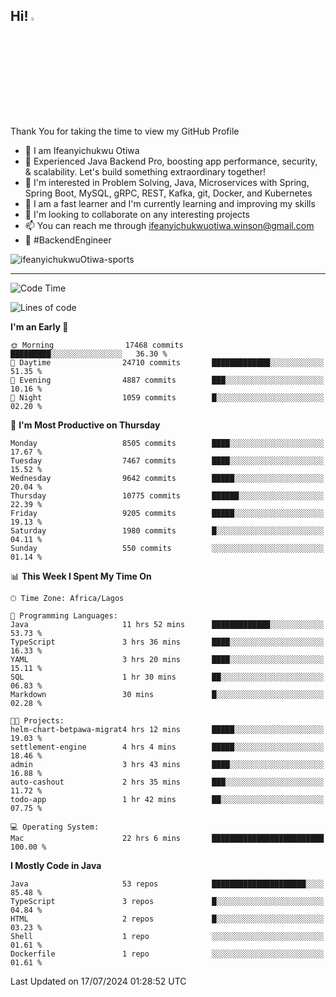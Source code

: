 <!-- BLOG-POST-LIST:START --><!-- BLOG-POST-LIST:END -->

## Hi! <img src="https://media.giphy.com/media/hvRJCLFzcasrR4ia7z/giphy.gif" width="4%"> 

Thank You for taking the time to view my GitHub Profile

- 👋 I am Ifeanyichukwu Otiwa
- 🚀 Experienced Java Backend Pro, boosting app performance, security, & scalability. Let's build something extraordinary together!
- 👀 I'm interested in Problem Solving, Java, Microservices with Spring, Spring Boot, MySQL, gRPC, REST, Kafka, git, Docker, and Kubernetes
- 🌱 I am a fast learner and I'm currently learning and improving my skills
- 💞️ I'm looking to collaborate on any interesting projects
- 📫 You can reach me through ifeanyichukwuotiwa.winson@gmail.com
- 🚀 #BackendEngineer

<p align="left" marginTop="10px"> <img src="https://komarev.com/ghpvc/?username=ifeanyichukwuOtiwa-sports&label=Profile%20views&color=0e75b6&style=for-the-badge" alt="ifeanyichukwuOtiwa-sports" /> </p>

***

<!--START_SECTION:waka-->
![Code Time](http://img.shields.io/badge/Code%20Time-2%2C633%20hrs%2050%20mins-blue)

![Lines of code](https://img.shields.io/badge/From%20Hello%20World%20I%27ve%20Written-12.0%20million%20lines%20of%20code-blue)

**I'm an Early 🐤** 

```text
🌞 Morning                17468 commits       █████████░░░░░░░░░░░░░░░░   36.30 % 
🌆 Daytime                24710 commits       █████████████░░░░░░░░░░░░   51.35 % 
🌃 Evening                4887 commits        ███░░░░░░░░░░░░░░░░░░░░░░   10.16 % 
🌙 Night                  1059 commits        █░░░░░░░░░░░░░░░░░░░░░░░░   02.20 % 
```
📅 **I'm Most Productive on Thursday** 

```text
Monday                   8505 commits        ████░░░░░░░░░░░░░░░░░░░░░   17.67 % 
Tuesday                  7467 commits        ████░░░░░░░░░░░░░░░░░░░░░   15.52 % 
Wednesday                9642 commits        █████░░░░░░░░░░░░░░░░░░░░   20.04 % 
Thursday                 10775 commits       ██████░░░░░░░░░░░░░░░░░░░   22.39 % 
Friday                   9205 commits        █████░░░░░░░░░░░░░░░░░░░░   19.13 % 
Saturday                 1980 commits        █░░░░░░░░░░░░░░░░░░░░░░░░   04.11 % 
Sunday                   550 commits         ░░░░░░░░░░░░░░░░░░░░░░░░░   01.14 % 
```


📊 **This Week I Spent My Time On** 

```text
🕑︎ Time Zone: Africa/Lagos

💬 Programming Languages: 
Java                     11 hrs 52 mins      █████████████░░░░░░░░░░░░   53.73 % 
TypeScript               3 hrs 36 mins       ████░░░░░░░░░░░░░░░░░░░░░   16.33 % 
YAML                     3 hrs 20 mins       ████░░░░░░░░░░░░░░░░░░░░░   15.11 % 
SQL                      1 hr 30 mins        ██░░░░░░░░░░░░░░░░░░░░░░░   06.83 % 
Markdown                 30 mins             █░░░░░░░░░░░░░░░░░░░░░░░░   02.28 % 

🐱‍💻 Projects: 
helm-chart-betpawa-migrat4 hrs 12 mins       █████░░░░░░░░░░░░░░░░░░░░   19.03 % 
settlement-engine        4 hrs 4 mins        █████░░░░░░░░░░░░░░░░░░░░   18.46 % 
admin                    3 hrs 43 mins       ████░░░░░░░░░░░░░░░░░░░░░   16.88 % 
auto-cashout             2 hrs 35 mins       ███░░░░░░░░░░░░░░░░░░░░░░   11.72 % 
todo-app                 1 hr 42 mins        ██░░░░░░░░░░░░░░░░░░░░░░░   07.75 % 

💻 Operating System: 
Mac                      22 hrs 6 mins       █████████████████████████   100.00 % 
```

**I Mostly Code in Java** 

```text
Java                     53 repos            █████████████████████░░░░   85.48 % 
TypeScript               3 repos             █░░░░░░░░░░░░░░░░░░░░░░░░   04.84 % 
HTML                     2 repos             █░░░░░░░░░░░░░░░░░░░░░░░░   03.23 % 
Shell                    1 repo              ░░░░░░░░░░░░░░░░░░░░░░░░░   01.61 % 
Dockerfile               1 repo              ░░░░░░░░░░░░░░░░░░░░░░░░░   01.61 % 
```




 Last Updated on 17/07/2024 01:28:52 UTC
<!--END_SECTION:waka-->

<!--
<p align="center">
![trophy](https://github-profile-trophy.vercel.app/?username=ifeanyichukwuOtiwa-sports&theme=onedark) (https://github.com/ryo-ma/github-profile-trophy)
</p>
-->

<!---
ifeanyi-otiwa/ifeanyi-otiwa is a ✨ special ✨ repository because its `README.md` (this file) appears on your GitHub profile.
You can click the Preview link to take a look at your changes.
--->
